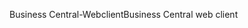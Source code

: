 <span data-ttu-id="cf526-101">Business Central-Webclient</span><span class="sxs-lookup"><span data-stu-id="cf526-101">Business Central web client</span></span>
